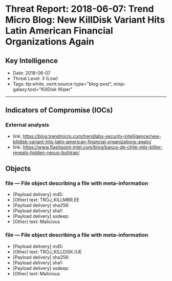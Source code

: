 # Threat Report: 2018-06-07: Trend Micro Blog: New KillDisk Variant Hits Latin American Financial Organizations Again


## Key Intelligence
* Date: 2018-06-07
* Threat Level: 3 (Low)
* Tags: tlp:white, osint:source-type="blog-post", misp-galaxy:tool="KillDisk Wiper"

---

## Indicators of Compromise (IOCs)
### External analysis
* link: https://blog.trendmicro.com/trendlabs-security-intelligence/new-killdisk-variant-hits-latin-american-financial-organizations-again/
* link: https://www.flashpoint-intel.com/blog/banco-de-chile-mbr-killler-reveals-hidden-nexus-buhtrap/

## Objects
### file — File object describing a file with meta-information
* [Payload delivery] md5: <md5>
* [Other] text: TROJ_KILLMBR.EE
* [Payload delivery] sha256: <sha256>
* [Payload delivery] sha1: <sha1>
* [Payload delivery] ssdeep: <ssdeep>
* [Other] text: Malicious

### file — File object describing a file with meta-information
* [Payload delivery] md5: <md5>
* [Other] text: TROJ_KILLDISK.IUE
* [Payload delivery] sha256: <sha256>
* [Payload delivery] sha1: <sha1>
* [Payload delivery] ssdeep: <ssdeep>
* [Other] text: Malicious
